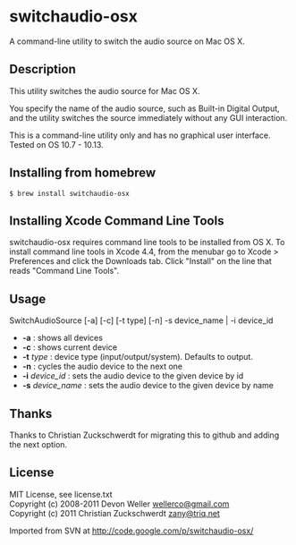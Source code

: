 switchaudio-osx
===============

A command-line utility to switch the audio source on Mac OS X.

Description
-----------

This utility switches the audio source for Mac OS X.

You specify the name of the audio source, such as Built-in Digital Output, and the utility switches the source immediately without any GUI interaction.

This is a command-line utility only and has no graphical user interface.  Tested on OS 10.7 - 10.13.

Installing from homebrew
------------------------
```
$ brew install switchaudio-osx
```

Installing Xcode Command Line Tools
-----------------------------------
switchaudio-osx requires command line tools to be installed from OS X. To install command line tools in Xcode 4.4, from the menubar go to Xcode > Preferences and click the Downloads tab. Click "Install" on the line that reads "Command Line Tools". 

Usage
-----

SwitchAudioSource [-a] [-c] [-t type] [-n] -s device\_name | -i device\_id 

 - **-a**               : shows all devices
 - **-c**               : shows current device
 - **-t** _type_        : device type (input/output/system).  Defaults to output.
 - **-n**               : cycles the audio device to the next one
 - **-i** _device_id_   : sets the audio device to the given device by id
 - **-s** _device_name_ : sets the audio device to the given device by name


Thanks
-------

Thanks to Christian Zuckschwerdt for migrating this to github and adding the next option.

License
-------

MIT License, see license.txt  
Copyright (c) 2008-2011 Devon Weller <wellerco@gmail.com>  
Copyright (c) 2011 Christian Zuckschwerdt <zany@triq.net>

Imported from SVN at http://code.google.com/p/switchaudio-osx/
